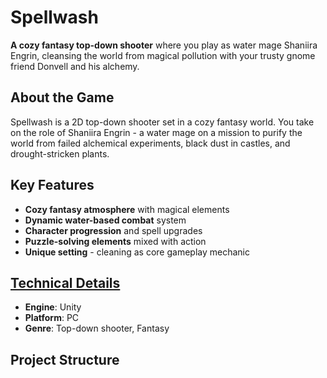 # Spellwash

**A cozy fantasy top-down shooter** where you play as water mage Shaniira Engrin, cleansing the world from magical pollution with your trusty gnome friend Donvell and his alchemy.

## About the Game
Spellwash is a 2D top-down shooter set in a cozy fantasy world. You take on the role of Shaniira Engrin - a water mage on a mission to purify the world from failed alchemical experiments, black dust in castles, and drought-stricken plants.

## Key Features
- **Cozy fantasy atmosphere** with magical elements
- **Dynamic water-based combat** system
- **Character progression** and spell upgrades
- **Puzzle-solving elements** mixed with action
- **Unique setting** - cleaning as core gameplay mechanic

## [Technical Details]()
- **Engine**: Unity
- **Platform**: PC
- **Genre**: Top-down shooter, Fantasy

## Project Structure
